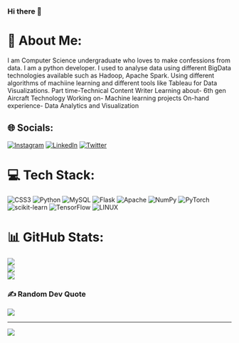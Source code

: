### Hi there 👋

# 💫 About Me:
I am Computer Science undergraduate who loves to make confessions from data. I am a python developer. I used to analyse data using different BigData technologies available such as Hadoop, Apache Spark. Using different algorithms of machiine learning and different tools like Tableau for Data Visualizations.
Part time-Technical Content Writer
Learning about- 6th gen Aircraft Technology
Working on- Machine learning projects 
On-hand experience- Data Analytics and Visualization


## 🌐 Socials:
[![Instagram](https://img.shields.io/badge/Instagram-%23E4405F.svg?logo=Instagram&logoColor=white)](https://instagram.com/poorvika.gupta) [![LinkedIn](https://img.shields.io/badge/LinkedIn-%230077B5.svg?logo=linkedin&logoColor=white)](https://linkedin.com/in/poorvika-gupta) [![Twitter](https://img.shields.io/badge/Twitter-%231DA1F2.svg?logo=Twitter&logoColor=white)](https://twitter.com/poorvika_pg) 

# 💻 Tech Stack:
![CSS3](https://img.shields.io/badge/css3-%231572B6.svg?style=plastic&logo=css3&logoColor=white) ![Python](https://img.shields.io/badge/python-3670A0?style=plastic&logo=python&logoColor=ffdd54) ![MySQL](https://img.shields.io/badge/mysql-%2300f.svg?style=plastic&logo=mysql&logoColor=white) ![Flask](https://img.shields.io/badge/flask-%23000.svg?style=plastic&logo=flask&logoColor=white) ![Apache](https://img.shields.io/badge/apache-%23D42029.svg?style=plastic&logo=apache&logoColor=white) ![NumPy](https://img.shields.io/badge/numpy-%23013243.svg?style=plastic&logo=numpy&logoColor=white) ![PyTorch](https://img.shields.io/badge/PyTorch-%23EE4C2C.svg?style=plastic&logo=PyTorch&logoColor=white) ![scikit-learn](https://img.shields.io/badge/scikit--learn-%23F7931E.svg?style=plastic&logo=scikit-learn&logoColor=white) ![TensorFlow](https://img.shields.io/badge/TensorFlow-%23FF6F00.svg?style=plastic&logo=TensorFlow&logoColor=white) ![LINUX](https://img.shields.io/badge/Linux-FCC624?style=plastic&logo=linux&logoColor=black)
# 📊 GitHub Stats:
![](https://github-readme-stats.vercel.app/api?username=poorvika11&theme=tokyonight&hide_border=false&include_all_commits=true&count_private=true)<br/>
![](https://github-readme-streak-stats.herokuapp.com/?user=poorvika11&theme=tokyonight&hide_border=false)<br/>
![](https://github-readme-stats.vercel.app/api/top-langs/?username=poorvika11&theme=tokyonight&hide_border=false&include_all_commits=true&count_private=true&layout=compact)

### ✍️ Random Dev Quote
![](https://quotes-github-readme.vercel.app/api?type=horizontal&theme=radical)

---
[![](https://visitcount.itsvg.in/api?id=poorvika11&icon=0&color=0)](https://visitcount.itsvg.in)

<!-- Proudly created with GPRM ( https://gprm.itsvg.in ) -->
